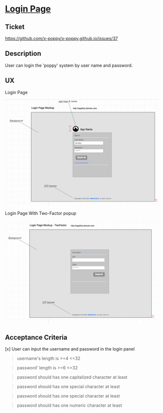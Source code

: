 # [Login Page](../README.md)

## Ticket

https://github.com/x-poppy/x-poppy.github.io/issues/37

## Description

User can login the 'poppy' system by user name and password.

## UX 

Login Page

![login page](./assets/mockup/login-page.png)

Login Page With Two-Factor popup

![Two-Factor](./assets/mockup/twofactor-popup.png)

## Acceptance Criteria

[x] User can input the username and password in the login panel
> username's length is >=4 <=32

> password' length is >=6 <=32

> password should has one capitalized character at least

> password should has one special character at least

> password should has one special character at least

> password should has one numeric character at least
